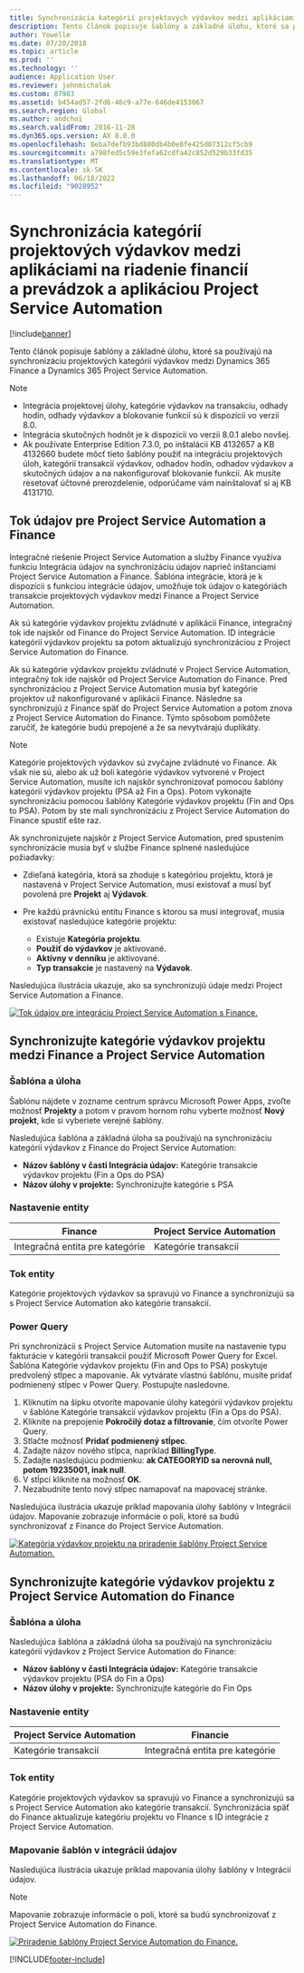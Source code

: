 ```yaml
---
title: Synchronizácia kategórií projektových výdavkov medzi aplikáciami na riadenie financií a prevádzok a aplikáciou Project Service Automation
description: Tento článok popisuje šablóny a základné úlohu, ktoré sa používajú na synchronizáciu projektových kategórií výdavkov medzi Microsoft Dynamics 365 Finance a Dynamics 365 Project Service Automation.
author: Yowelle
ms.date: 07/20/2018
ms.topic: article
ms.prod: ''
ms.technology: ''
audience: Application User
ms.reviewer: johnmichalak
ms.custom: 87983
ms.assetid: b454ad57-2fd6-46c9-a77e-646de4153067
ms.search.region: Global
ms.author: andchoi
ms.search.validFrom: 2016-11-28
ms.dyn365.ops.version: AX 8.0.0
ms.openlocfilehash: 8eba7defb93bd880db4b0e8fe425d07312cf5cb9
ms.sourcegitcommit: a798fed5c59e3fefa62cdfa42c852d529b33fd35
ms.translationtype: MT
ms.contentlocale: sk-SK
ms.lasthandoff: 06/18/2022
ms.locfileid: "9028952"
---
```

# <a name="synchronize-project-expense-categories-between-finance-and-operations-and-project-service-automation"></a>Synchronizácia kategórií projektových výdavkov medzi aplikáciami na riadenie financií a prevádzok a aplikáciou Project Service Automation

[!include[banner](../includes/banner.md)]

Tento článok popisuje šablóny a základné úlohu, ktoré sa používajú na synchronizáciu projektových kategórií výdavkov medzi Dynamics 365 Finance a Dynamics 365 Project Service Automation.

> [!NOTE]
> - Integrácia projektovej úlohy, kategórie výdavkov na transakciu, odhady hodín, odhady výdavkov a blokovanie funkcií sú k dispozícii vo verzii 8.0.
> - Integrácia skutočných hodnôt je k dispozícii vo verzii 8.0.1 alebo novšej.
> - Ak používate Enterprise Edition 7.3.0, po inštalácii KB 4132657 a KB 4132660 budete môcť tieto šablóny použiť na integráciu projektových úloh, kategórií transakcií výdavkov, odhadov hodín, odhadov výdavkov a skutočných údajov a na nakonfigurovať blokovanie funkcií. Ak musíte resetovať účtovné prerozdelenie, odporúčame vám nainštalovať si aj KB 4131710.

## <a name="data-flow-for-project-service-automation-and-finance"></a>Tok údajov pre Project Service Automation a Finance

Integračné riešenie Project Service Automation a služby Finance využíva funkciu Integrácia údajov na synchronizáciu údajov naprieč inštanciami Project Service Automation a Finance. Šablóna integrácie, ktorá je k dispozícii s funkciou integrácie údajov, umožňuje tok údajov o kategóriách transakcie projektových výdavkov medzi Finance a Project Service Automation.

Ak sú kategórie výdavkov projektu zvládnuté v aplikácii Finance, integračný tok ide najskôr od Finance do Project Service Automation. ID integrácie kategórií výdavkov projektu sa potom aktualizujú synchronizáciou z Project Service Automation do Finance.

Ak sú kategórie výdavkov projektu zvládnuté v Project Service Automation, integračný tok ide najskôr od Project Service Automation do Finance. Pred synchronizáciou z Project Service Automation musia byť kategórie projektov už nakonfigurované v aplikácii Finance. Následne sa synchronizujú z Finance späť do Project Service Automation a potom znova z Project Service Automation do Finance. Týmto spôsobom pomôžete zaručiť, že kategórie budú prepojené a že sa nevytvárajú duplikáty.

> [!NOTE]
> Kategórie projektových výdavkov sú zvyčajne zvládnuté vo Finance. Ak však nie sú, alebo ak už boli kategórie výdavkov vytvorené v Project Service Automation, musíte ich najskôr synchronizovať pomocou šablóny kategórií výdavkov projektu (PSA až Fin a Ops). Potom vykonajte synchronizáciu pomocou šablóny Kategórie výdavkov projektu (Fin and Ops to PSA). Potom by ste mali synchronizáciu z Project Service Automation do Finance spustiť ešte raz.
>
> Ak synchronizujete najskôr z Project Service Automation, pred spustením synchronizácie musia byť v službe Finance splnené nasledujúce požiadavky:
>
> - Zdieľaná kategória, ktorá sa zhoduje s kategóriou projektu, ktorá je nastavená v Project Service Automation, musí existovať a musí byť povolená pre **Projekt** aj **Výdavok**.
> - Pre každú právnickú entitu Finance s ktorou sa musí integrovať, musia existovať nasledujúce kategórie projektu:
>
>     - Existuje **Kategória projektu**. 
>     - **Použiť do výdavkov** je aktivované.
>     - **Aktívny v denníku** je aktivované.
>     - **Typ transakcie** je nastavený na **Výdavok**.

Nasledujúca ilustrácia ukazuje, ako sa synchronizujú údaje medzi Project Service Automation a Finance.

[![Tok údajov pre integráciu Project Service Automation s Finance.](./media/ProjectExpenseCategoriesFlow.png)](./media/ProjectExpenseCategoriesFlow.png)

## <a name="project-expense-category-synchronization-from-finance-to-project-service-automation"></a>Synchronizujte kategórie výdavkov projektu medzi Finance a Project Service Automation

### <a name="template-and-task"></a>Šablóna a úloha

Šablónu nájdete v zozname centrum správcu Microsoft Power Apps, zvoľte možnosť **Projekty** a potom v pravom hornom rohu vyberte možnosť **Nový projekt**, kde si vyberiete verejné šablóny.

Nasledujúca šablóna a základná úloha sa používajú na synchronizáciu kategórií výdavkov z Finance do Project Service Automation:

- **Názov šablóny v časti Integrácia údajov:** Kategórie transakcie výdavkov projektu (Fin a Ops do PSA)
- **Názov úlohy v projekte:** Synchronizujte kategórie s PSA

### <a name="entity-set"></a>Nastavenie entity

| Finance                           | Project Service Automation |
|-----------------------------------|----------------------------|
| Integračná entita pre kategórie | Kategórie transakcií     |

### <a name="entity-flow"></a>Tok entity

Kategórie projektových výdavkov sa spravujú vo Finance a synchronizujú sa s Project Service Automation ako kategórie transakcií.

### <a name="power-query"></a>Power Query

Pri synchronizácii s Project Service Automation musíte na nastavenie typu fakturácie v kategórii transakcií použiť Microsoft Power Query for Excel. Šablóna Kategórie výdavkov projektu (Fin and Ops to PSA) poskytuje predvolený stĺpec a mapovanie. Ak vytvárate vlastnú šablónu, musíte pridať podmienený stĺpec v Power Query. Postupujte nasledovne.

1. Kliknutím na šípku otvoríte mapovanie úlohy kategórií výdavkov projektu v šablóne Kategórie transakcií výdavkov projektu (Fin a Ops do PSA).
2. Kliknite na prepojenie **Pokročilý dotaz a filtrovanie**, čím otvoríte Power Query.
2. Stlačte možnosť **Pridať podmienený stĺpec**.
3. Zadajte názov nového stĺpca, napríklad **BillingType**.
4. Zadajte nasledujúcu podmienku: **ak CATEGORYID sa nerovná null, potom 19235001, inak null**.
5. V stĺpci kliknite na možnosť **OK**.
6. Nezabudnite tento nový stĺpec namapovať na mapovacej stránke.

Nasledujúca ilustrácia ukazuje príklad mapovania úlohy šablóny v Integrácii údajov. Mapovanie zobrazuje informácie o poli, ktoré sa budú synchronizovať z Finance do Project Service Automation.

[![Kategória výdavkov projektu na priradenie šablóny Project Service Automation.](./media/ProjectExpenseCategoriesToPSAMapping.jpg)](./media/ProjectExpenseCategoriesToPSAMapping.jpg)

## <a name="project-expense-category-synchronization-from-project-service-automation-to-finance"></a>Synchronizujte kategórie výdavkov projektu z Project Service Automation do Finance

### <a name="template-and-task"></a>Šablóna a úloha

Nasledujúca šablóna a základná úloha sa používajú na synchronizáciu kategórií výdavkov z Project Service Automation do Finance:

- **Názov šablóny v časti Integrácia údajov:** Kategórie transakcie výdavkov projektu (PSA do Fin a Ops)
- **Názov úlohy v projekte:** Synchronizujte kategórie do Fin Ops

### <a name="entity-set"></a>Nastavenie entity

| Project Service Automation | Financie                           |
|----------------------------|-----------------------------------|
| Kategórie transakcií     | Integračná entita pre kategórie |

### <a name="entity-flow"></a>Tok entity

Kategórie projektových výdavkov sa spravujú vo Finance a synchronizujú sa s Project Service Automation ako kategórie transakcií. Synchronizácia späť do Finance aktualizuje kategóriu projektu vo FInance s ID integrácie z Project Service Automation.

### <a name="template-mapping-in-data-integration"></a>Mapovanie šablón v integrácii údajov

Nasledujúca ilustrácia ukazuje príklad mapovania úlohy šablóny v Integrácii údajov.

> [!NOTE]
> Mapovanie zobrazuje informácie o poli, ktoré sa budú synchronizovať z Project Service Automation do Finance.

[![Priradenie šablóny Project Service Automation do Finance.](./media/ProjectExpenseCategoriesToFinOpsMapping.jpg)](./media/ProjectExpenseCategoriesToFinOpsMapping.jpg)


[!INCLUDE[footer-include](../includes/footer-banner.md)]